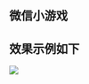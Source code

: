 ## 微信小游戏

## 效果示例如下

<img src="https://github.com/wqzwh/wx-game/master/static/s.gif" style="max-width:100%;">
